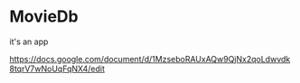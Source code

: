 # MovieDb
it's an app

 https://docs.google.com/document/d/1MzseboRAUxAQw9QjNx2qoLdwvdk8tqrV7wNoUqFqNX4/edit